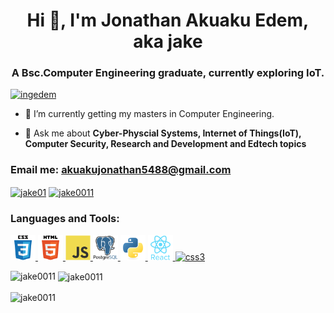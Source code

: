 <h1 align="center">Hi 👋, I'm Jonathan Akuaku Edem, aka jake</h1>
<h3 align="center">A Bsc.Computer Engineering graduate, currently exploring IoT.</h3>

<p align="left"> <a href="https://x.com/Ing_Edem" target="blank"><img src="https://img.shields.io/twitter/follow/ingedem?logo=twitter&style=for-the-badge" alt="ingedem" /></a> </p>

- 🌱 I’m currently getting my masters in Computer Engineering. <!-- and co-managing a [startup company](wwww.televerseinc.net)** -->

- 💬 Ask me about **Cyber-Physcial Systems, Internet of Things(IoT), Computer Security, Research and Development and Edtech topics**

<!--  - 🎈 Fun Fact about me: I like to work remote and flexibly badly that i will reject a high paying onsite job for a medium paying remote one because i like to use my time my way.-->

<h3 align="left">Email me: <a href="mailto:akuakujonathan5488@gmail.com" target="blank"/>akuakujonathan5488@gmail.com </h3>
<p align="left">
<a href="https://x.com/Ing_Edem/" target="blank"><img align="center" src="https://raw.githubusercontent.com/rahuldkjain/github-profile-readme-generator/master/src/images/icons/Social/twitter.svg" alt="jake01" height="40" width="40" /></a>
<a href="https://www.linkedin.com/in/jonathan-akuaku-edem/" target="blank"><img align="center" src="https://raw.githubusercontent.com/rahuldkjain/github-profile-readme-generator/master/src/images/icons/Social/linked-in-alt.svg" alt="jake0011" height="30" width="40" /></a>
</p>

<h3 align="left">Languages and Tools:</h3>
<p align="left"> <a href="https://reactjs.com/" target="_blank" rel="noreferrer"><img src="https://raw.githubusercontent.com/devicons/devicon/master/icons/css3/css3-original-wordmark.svg" alt="css3" width="40" height="40"/> </a> <a href="https://www.w3.org/html/" target="_blank" rel="noreferrer"> <img src="https://raw.githubusercontent.com/devicons/devicon/master/icons/html5/html5-original-wordmark.svg" alt="html5" width="40" height="40"/> </a> <a href="https://developer.mozilla.org/en-US/docs/Web/JavaScript" target="_blank" rel="noreferrer"> <img src="https://raw.githubusercontent.com/devicons/devicon/master/icons/javascript/javascript-original.svg" alt="javascript" width="40" height="40"/> </a> <a href="https://www.postgresql.org" target="_blank" rel="noreferrer"> <img src="https://raw.githubusercontent.com/devicons/devicon/master/icons/postgresql/postgresql-original-wordmark.svg" alt="postgresql" width="40" height="40"/> </a> <a href="https://www.python.org" target="_blank" rel="noreferrer"> <img src="https://raw.githubusercontent.com/devicons/devicon/master/icons/python/python-original.svg" alt="python" width="40" height="40"/> </a> <a href="https://reactjs.org/" target="_blank" rel="noreferrer"> <img src="https://raw.githubusercontent.com/devicons/devicon/master/icons/react/react-original-wordmark.svg" alt="git" width="40" height="40"/>  <a href="https://git.com/" target="_blank" rel="noreferrer"><img src="https://raw.githubusercontent.com/jmnote/z-icons/master/svg/git.svg" alt="css3" width="40" height="40"/> </a> <a href="https://www.w3.org/html/" target="_blank" rel="noreferrer"></a> </p>

<p><img align="left" src="https://github-readme-stats.vercel.app/api/top-langs?username=jake0011&show_icons=true&locale=en&layout=compact" alt="jake0011" /></p>

<p>&nbsp;<img align="center" src="https://github-readme-stats.vercel.app/api?username=jake0011&show_icons=true&locale=en" alt="jake0011" /></p>

<p><img align="center" src="https://github-readme-streak-stats.herokuapp.com/?user=jake0011&" alt="jake0011" /></p>

